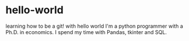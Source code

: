 # hello-world

learning how to be a git! with hello world
I'm a python programmer with a Ph.D. in economics. I spend my time with Pandas, tkinter and SQL.